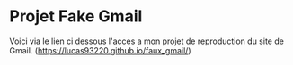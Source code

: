 # Projet Fake Gmail

Voici via le lien ci dessous l'acces a mon projet de reproduction du site de Gmail. (https://lucas93220.github.io/faux_gmail/)